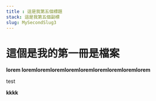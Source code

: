 ```yaml
---
title : 這是我第五個標題
stack: 這是我第五個副標
slug: MySecondSlug3
---
```



# 這個是我的第一冊是檔案

**lorem loremloremloremloremloremloremloremloremlorem**

<p>test</p>
<b>kkkk</b>